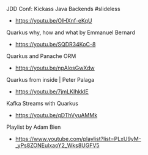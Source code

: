 JDD Conf: Kickass Java Backends #slideless
* https://youtu.be/OlHXnf-eKqU

Quarkus why, how and what by Emmanuel Bernard
* https://youtu.be/SQDR34KoC-8

Quarkus and Panache ORM
* https://youtu.be/npAlosGwXdw

Quarkus from inside | Peter Palaga
* https://youtu.be/7jmLKIhkkIE

Kafka Streams with Quarkus
* https://youtu.be/qDThVyuAMMk

Playlist by Adam Bien
* https://www.youtube.com/playlist?list=PLxU9yM-_yPs8ZONEulxaoY2_Wks8UGFV5
